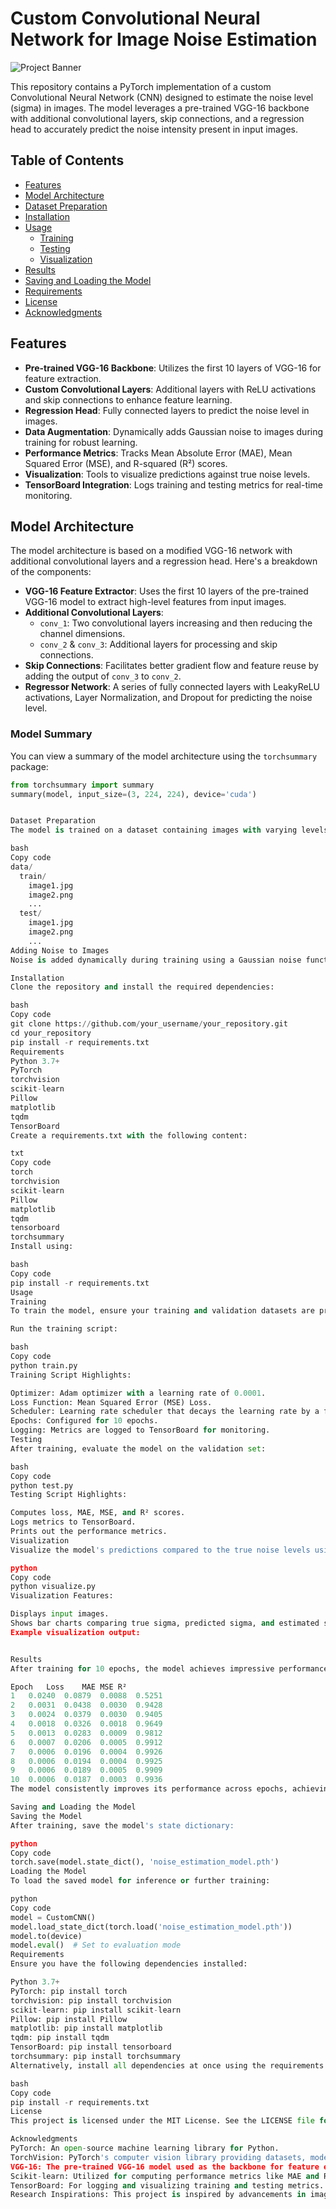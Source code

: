 # Custom Convolutional Neural Network for Image Noise Estimation

![Project Banner](path_to_your_banner_image.png)

This repository contains a PyTorch implementation of a custom Convolutional Neural Network (CNN) designed to estimate the noise level (sigma) in images. The model leverages a pre-trained VGG-16 backbone with additional convolutional layers, skip connections, and a regression head to accurately predict the noise intensity present in input images.

## Table of Contents

- [Features](#features)
- [Model Architecture](#model-architecture)
- [Dataset Preparation](#dataset-preparation)
- [Installation](#installation)
- [Usage](#usage)
  - [Training](#training)
  - [Testing](#testing)
  - [Visualization](#visualization)
- [Results](#results)
- [Saving and Loading the Model](#saving-and-loading-the-model)
- [Requirements](#requirements)
- [License](#license)
- [Acknowledgments](#acknowledgments)

## Features

- **Pre-trained VGG-16 Backbone**: Utilizes the first 10 layers of VGG-16 for feature extraction.
- **Custom Convolutional Layers**: Additional layers with ReLU activations and skip connections to enhance feature learning.
- **Regression Head**: Fully connected layers to predict the noise level in images.
- **Data Augmentation**: Dynamically adds Gaussian noise to images during training for robust learning.
- **Performance Metrics**: Tracks Mean Absolute Error (MAE), Mean Squared Error (MSE), and R-squared (R²) scores.
- **Visualization**: Tools to visualize predictions against true noise levels.
- **TensorBoard Integration**: Logs training and testing metrics for real-time monitoring.

## Model Architecture

The model architecture is based on a modified VGG-16 network with additional convolutional layers and a regression head. Here's a breakdown of the components:

- **VGG-16 Feature Extractor**: Uses the first 10 layers of the pre-trained VGG-16 model to extract high-level features from input images.
- **Additional Convolutional Layers**: 
  - `conv_1`: Two convolutional layers increasing and then reducing the channel dimensions.
  - `conv_2` & `conv_3`: Additional layers for processing and skip connections.
- **Skip Connections**: Facilitates better gradient flow and feature reuse by adding the output of `conv_3` to `conv_2`.
- **Regressor Network**: A series of fully connected layers with LeakyReLU activations, Layer Normalization, and Dropout for predicting the noise level.

### Model Summary

You can view a summary of the model architecture using the `torchsummary` package:

```python
from torchsummary import summary
summary(model, input_size=(3, 224, 224), device='cuda')


Dataset Preparation
The model is trained on a dataset containing images with varying levels of synthetic Gaussian noise. The dataset structure should be as follows:

bash
Copy code
data/
  train/
    image1.jpg
    image2.png
    ...
  test/
    image1.jpg
    image2.png
    ...
Adding Noise to Images
Noise is added dynamically during training using a Gaussian noise function. The CustomDataset class handles the loading and augmentation of images by adding random noise based on a sigma value.

Installation
Clone the repository and install the required dependencies:

bash
Copy code
git clone https://github.com/your_username/your_repository.git
cd your_repository
pip install -r requirements.txt
Requirements
Python 3.7+
PyTorch
torchvision
scikit-learn
Pillow
matplotlib
tqdm
TensorBoard
Create a requirements.txt with the following content:

txt
Copy code
torch
torchvision
scikit-learn
Pillow
matplotlib
tqdm
tensorboard
torchsummary
Install using:

bash
Copy code
pip install -r requirements.txt
Usage
Training
To train the model, ensure your training and validation datasets are properly structured and update the train_dir and val_dir paths in your training script.

Run the training script:

bash
Copy code
python train.py
Training Script Highlights:

Optimizer: Adam optimizer with a learning rate of 0.0001.
Loss Function: Mean Squared Error (MSE) Loss.
Scheduler: Learning rate scheduler that decays the learning rate by a factor of 0.1 every 5 epochs.
Epochs: Configured for 10 epochs.
Logging: Metrics are logged to TensorBoard for monitoring.
Testing
After training, evaluate the model on the validation set:

bash
Copy code
python test.py
Testing Script Highlights:

Computes loss, MAE, MSE, and R² scores.
Logs metrics to TensorBoard.
Prints out the performance metrics.
Visualization
Visualize the model's predictions compared to the true noise levels using the visualize_predictions function:

python
Copy code
python visualize.py
Visualization Features:

Displays input images.
Shows bar charts comparing true sigma, predicted sigma, and estimated sigma using scikit-learn's estimate_sigma.
Example visualization output:


Results
After training for 10 epochs, the model achieves impressive performance on the test set:

Epoch	Loss	MAE	MSE	R²
1	0.0240	0.0879	0.0088	0.5251
2	0.0031	0.0438	0.0030	0.9428
3	0.0024	0.0379	0.0030	0.9405
4	0.0018	0.0326	0.0018	0.9649
5	0.0013	0.0283	0.0009	0.9812
6	0.0007	0.0206	0.0005	0.9912
7	0.0006	0.0196	0.0004	0.9926
8	0.0006	0.0194	0.0004	0.9925
9	0.0006	0.0189	0.0005	0.9909
10	0.0006	0.0187	0.0003	0.9936
The model consistently improves its performance across epochs, achieving a final R² score of 0.9936, indicating a high level of accuracy in noise estimation.

Saving and Loading the Model
Saving the Model
After training, save the model's state dictionary:

python
Copy code
torch.save(model.state_dict(), 'noise_estimation_model.pth')
Loading the Model
To load the saved model for inference or further training:

python
Copy code
model = CustomCNN()
model.load_state_dict(torch.load('noise_estimation_model.pth'))
model.to(device)
model.eval()  # Set to evaluation mode
Requirements
Ensure you have the following dependencies installed:

Python 3.7+
PyTorch: pip install torch
torchvision: pip install torchvision
scikit-learn: pip install scikit-learn
Pillow: pip install Pillow
matplotlib: pip install matplotlib
tqdm: pip install tqdm
TensorBoard: pip install tensorboard
torchsummary: pip install torchsummary
Alternatively, install all dependencies at once using the requirements.txt:

bash
Copy code
pip install -r requirements.txt
License
This project is licensed under the MIT License. See the LICENSE file for details.

Acknowledgments
PyTorch: An open-source machine learning library for Python.
TorchVision: PyTorch's computer vision library providing datasets, model architectures, and image transformations.
VGG-16: The pre-trained VGG-16 model used as the backbone for feature extraction.
Scikit-learn: Utilized for computing performance metrics like MAE and R².
TensorBoard: For logging and visualizing training and testing metrics.
Research Inspirations: This project is inspired by advancements in image quality assessment and noise estimation techniques in computer vision.
